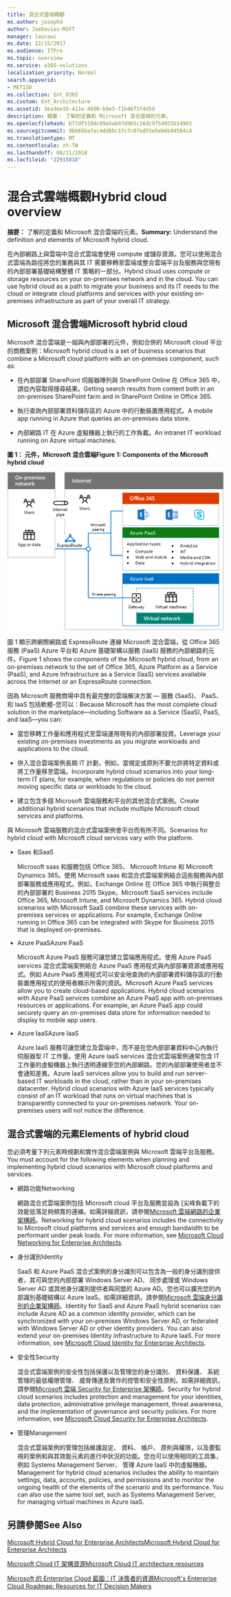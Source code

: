 ```yaml
---
title: 混合式雲端概觀
ms.author: josephd
author: JoeDavies-MSFT
manager: laurawi
ms.date: 12/15/2017
ms.audience: ITPro
ms.topic: overview
ms.service: o365-solutions
localization_priority: Normal
search.appverid:
- MET150
ms.collection: Ent_O365
ms.custom: Ent_Architecture
ms.assetid: 3ea3ee10-411e-4690-b9e5-f1b46f1f4d59
description: 摘要： 了解的定義和 Microsoft 混合雲端的元素。
ms.openlocfilehash: b77df519dc89a5ab97d965c16dc9f54955614903
ms.sourcegitcommit: 9bb65bafec4dd6bc17c7c07ed55e5eb6b94584c4
ms.translationtype: MT
ms.contentlocale: zh-TW
ms.lasthandoff: 08/21/2018
ms.locfileid: "22915818"
---
```

# <a name="hybrid-cloud-overview"></a><span data-ttu-id="83c50-103">混合式雲端概觀</span><span class="sxs-lookup"><span data-stu-id="83c50-103">Hybrid cloud overview</span></span>

 <span data-ttu-id="83c50-104">**摘要：** 了解的定義和 Microsoft 混合雲端的元素。</span><span class="sxs-lookup"><span data-stu-id="83c50-104">**Summary:** Understand the definition and elements of Microsoft hybrid cloud.</span></span>
  
<span data-ttu-id="83c50-p101">在內部網路上與雲端中混合式雲端會使用 compute 或儲存資源。您可以使用混合式雲端為路徑將您的業務與其 IT 需要移轉至雲端或整合雲端平台及服務與您現有的內部部署基礎結構整體 IT 策略的一部分。</span><span class="sxs-lookup"><span data-stu-id="83c50-p101">Hybrid cloud uses compute or storage resources on your on-premises network and in the cloud. You can use hybrid cloud as a path to migrate your business and its IT needs to the cloud or integrate cloud platforms and services with your existing on-premises infrastructure as part of your overall IT strategy.</span></span>
  
## <a name="microsoft-hybrid-cloud"></a><span data-ttu-id="83c50-107">Microsoft 混合雲端</span><span class="sxs-lookup"><span data-stu-id="83c50-107">Microsoft hybrid cloud</span></span>

<span data-ttu-id="83c50-108">Microsoft 混合雲端是一組與內部部署的元件，例如合併的 Microsoft cloud 平台的商務案例：</span><span class="sxs-lookup"><span data-stu-id="83c50-108">Microsoft hybrid cloud is a set of business scenarios that combine a Microsoft cloud platform with an on-premises component, such as:</span></span> 
  
- <span data-ttu-id="83c50-109">在內部部署 SharePoint 伺服器陣列與 SharePoint Online 在 Office 365 中，請從內容取得搜尋結果。</span><span class="sxs-lookup"><span data-stu-id="83c50-109">Getting search results from content both in an on-premises SharePoint farm and in SharePoint Online in Office 365.</span></span>
    
- <span data-ttu-id="83c50-110">執行查詢內部部署資料儲存區的 Azure 中的行動裝置應用程式。</span><span class="sxs-lookup"><span data-stu-id="83c50-110">A mobile app running in Azure that queries an on-premises data store.</span></span>
    
- <span data-ttu-id="83c50-111">內部網路 IT 在 Azure 虛擬機器上執行的工作負載。</span><span class="sxs-lookup"><span data-stu-id="83c50-111">An intranet IT workload running on Azure virtual machines.</span></span>
    
<span data-ttu-id="83c50-112">**圖 1： 元件，Microsoft 混合雲端**</span><span class="sxs-lookup"><span data-stu-id="83c50-112">**Figure 1: Components of the Microsoft hybrid cloud**</span></span>

![Microsoft 混合式雲端的元件](media/Hybrid-Poster/MS-Hybrid-Cloud.png)
  
<span data-ttu-id="83c50-114">圖 1 顯示跨網際網路或 ExpressRoute 連線 Microsoft 混合雲端，從 Office 365 服務 (PaaS) Azure 平台和 Azure 基礎架構以服務 (IaaS) 服務的內部網路的元件。</span><span class="sxs-lookup"><span data-stu-id="83c50-114">Figure 1 shows the components of the Microsoft hybrid cloud, from an on-premises network to the set of Office 365, Azure Platform as a Service (PaaS), and Azure Infrastructure as a Service (IaaS) services available across the Internet or an ExpressRoute connection.</span></span>
  
<span data-ttu-id="83c50-115">因為 Microsoft 服務商場中具有最完整的雲端解決方案 — 服務 (SaaS)、 PaaS、 和 IaaS 包括軟體-您可以：</span><span class="sxs-lookup"><span data-stu-id="83c50-115">Because Microsoft has the most complete cloud solution in the marketplace—including Software as a Service (SaaS), PaaS, and IaaS—you can:</span></span>
  
- <span data-ttu-id="83c50-116">當您移轉工作量和應用程式至雲端運用現有的內部部署投資。</span><span class="sxs-lookup"><span data-stu-id="83c50-116">Leverage your existing on-premises investments as you migrate workloads and applications to the cloud.</span></span>
    
- <span data-ttu-id="83c50-117">併入混合雲端案例長期 IT 計劃，例如，當規定或原則不要允許將特定資料或將工作量移至雲端。</span><span class="sxs-lookup"><span data-stu-id="83c50-117">Incorporate hybrid cloud scenarios into your long-term IT plans, for example, when regulations or policies do not permit moving specific data or workloads to the cloud.</span></span>
    
- <span data-ttu-id="83c50-118">建立包含多個 Microsoft 雲端服務和平台的其他混合式案例。</span><span class="sxs-lookup"><span data-stu-id="83c50-118">Create additional hybrid scenarios that include multiple Microsoft cloud services and platforms.</span></span>
    
<span data-ttu-id="83c50-119">與 Microsoft 雲端服務的混合式雲端案例會平台而有所不同。</span><span class="sxs-lookup"><span data-stu-id="83c50-119">Scenarios for hybrid cloud with Microsoft cloud services vary with the platform.</span></span>
  
- <span data-ttu-id="83c50-120">Saas 和</span><span class="sxs-lookup"><span data-stu-id="83c50-120">SaaS</span></span>
    
    <span data-ttu-id="83c50-p102">Microsoft saas 和服務包括 Office 365、 Microsoft Intune 和 Microsoft Dynamics 365。使用 Microsoft saas 和混合式雲端案例結合這些服務與內部部署服務或應用程式。例如，Exchange Online 在 Office 365 中執行與整合的內部部署的 Business 2015 Skype。</span><span class="sxs-lookup"><span data-stu-id="83c50-p102">Microsoft SaaS services include Office 365, Microsoft Intune, and Microsoft Dynamics 365. Hybrid cloud scenarios with Microsoft SaaS combine these services with on-premises services or applications. For example, Exchange Online running in Office 365 can be integrated with Skype for Business 2015 that is deployed on-premises.</span></span>
    
- <span data-ttu-id="83c50-124">Azure PaaS</span><span class="sxs-lookup"><span data-stu-id="83c50-124">Azure PaaS</span></span>
    
    <span data-ttu-id="83c50-p103">Microsoft Azure PaaS 服務可讓您建立雲端應用程式。使用 Azure PaaS services 混合式雲端案例結合 Azure PaaS 應用程式與內部部署資源或應用程式。例如 Azure PaaS 應用程式可以安全地查詢的內部部署資料儲存區的行動裝置應用程式的使用者顯示所需的資訊。</span><span class="sxs-lookup"><span data-stu-id="83c50-p103">Microsoft Azure PaaS services allow you to create cloud-based applications. Hybrid cloud scenarios with Azure PaaS services combine an Azure PaaS app with on-premises resources or applications. For example, an Azure PaaS app could securely query an on-premises data store for information needed to display to mobile app users.</span></span>
    
- <span data-ttu-id="83c50-128">Azure IaaS</span><span class="sxs-lookup"><span data-stu-id="83c50-128">Azure IaaS</span></span>
    
    <span data-ttu-id="83c50-p104">Azure IaaS 服務可讓您建立及雲端中，而不是在您內部部署資料中心內執行伺服器型 IT 工作量。使用 Azure IaaS services 混合式雲端案例通常包含 IT 工作量的虛擬機器上執行透明連線至您的內部網路。您的內部部署使用者並不會通知差異。</span><span class="sxs-lookup"><span data-stu-id="83c50-p104">Azure IaaS services allow you to build and run server-based IT workloads in the cloud, rather than in your on-premises datacenter. Hybrid cloud scenarios with Azure IaaS services typically consist of an IT workload that runs on virtual machines that is transparently connected to your on-premises network. Your on-premises users will not notice the difference.</span></span>
    
## <a name="elements-of-hybrid-cloud"></a><span data-ttu-id="83c50-132">混合式雲端的元素</span><span class="sxs-lookup"><span data-stu-id="83c50-132">Elements of hybrid cloud</span></span>

<span data-ttu-id="83c50-133">您必須考量下列元素時規劃和實作混合雲端案例與 Microsoft 雲端平台及服務。</span><span class="sxs-lookup"><span data-stu-id="83c50-133">You must account for the following elements when planning and implementing hybrid cloud scenarios with Microsoft cloud platforms and services.</span></span>
  
- <span data-ttu-id="83c50-134">網路功能</span><span class="sxs-lookup"><span data-stu-id="83c50-134">Networking</span></span>
    
    <span data-ttu-id="83c50-p105">網路混合式雲端案例包括 Microsoft cloud 平台及服務並設為 [尖峰負載下的效能低落足夠頻寬的連線。如需詳細資訊，請參閱[Microsoft 雲端網路的企業架構師](microsoft-cloud-networking-for-enterprise-architects.md)。</span><span class="sxs-lookup"><span data-stu-id="83c50-p105">Networking for hybrid cloud scenarios includes the connectivity to Microsoft cloud platforms and services and enough bandwidth to be performant under peak loads. For more information, see [Microsoft Cloud Networking for Enterprise Architects](microsoft-cloud-networking-for-enterprise-architects.md).</span></span>
    
- <span data-ttu-id="83c50-137">身分識別</span><span class="sxs-lookup"><span data-stu-id="83c50-137">Identity</span></span>
    
    <span data-ttu-id="83c50-p106">SaaS 和 Azure PaaS 混合式案例的身分識別可以包含為一般的身分識別提供者，其可與您的內部部署 Windows Server AD、 同步處理或 Windows Server AD 或其他身分識別提供者與同盟的 Azure AD。您也可以擴充您的內部識別基礎結構以 Azure IaaS。如需詳細資訊，請參閱[Microsoft 雲端身分識別的企業架構師](microsoft-cloud-it-architecture-resources.md#identity)。</span><span class="sxs-lookup"><span data-stu-id="83c50-p106">Identity for SaaS and Azure PaaS hybrid scenarios can include Azure AD as a common identity provider, which can be synchronized with your on-premises Windows Server AD, or federated with Windows Server AD or other identity providers. You can also extend your on-premises Identity infrastructure to Azure IaaS. For more information, see [Microsoft Cloud Identity for Enterprise Architects](microsoft-cloud-it-architecture-resources.md#identity).</span></span>
    
- <span data-ttu-id="83c50-141">安全性</span><span class="sxs-lookup"><span data-stu-id="83c50-141">Security</span></span>
    
    <span data-ttu-id="83c50-p107">混合式雲端案例的安全性包括保護以及管理您的身分識別、 資料保護、 系統管理的最低權限管理、 威脅傳達及實作的控管和安全性原則。如需詳細資訊，請參閱[Microsoft 雲端 Security for Enterprise 架構師](https://technet.microsoft.com/library/dn919927.aspx#security)。</span><span class="sxs-lookup"><span data-stu-id="83c50-p107">Security for hybrid cloud scenarios includes protection and management for your identities, data protection, administrative privilege management, threat awareness, and the implementation of governance and security policies. For more information, see [Microsoft Cloud Security for Enterprise Architects](https://technet.microsoft.com/library/dn919927.aspx#security).</span></span>
    
- <span data-ttu-id="83c50-144">管理</span><span class="sxs-lookup"><span data-stu-id="83c50-144">Management</span></span>
    
    <span data-ttu-id="83c50-p108">混合式雲端案例的管理包括維護設定、 資料、 帳戶、 原則與權限，以及要監視的案例和與其效能元素的進行中狀況的功能。您也可以使用相同的工具集，例如 Systems Management Server、 管理 Azure IaaS 中的虛擬機器。</span><span class="sxs-lookup"><span data-stu-id="83c50-p108">Management for hybrid cloud scenarios includes the ability to maintain settings, data, accounts, policies, and permissions and to monitor the ongoing health of the elements of the scenario and its performance. You can also use the same tool set, such as Systems Management Server, for managing virtual machines in Azure IaaS.</span></span>
    
## <a name="see-also"></a><span data-ttu-id="83c50-147">另請參閱</span><span class="sxs-lookup"><span data-stu-id="83c50-147">See Also</span></span>

[<span data-ttu-id="83c50-148">Microsoft Hybrid Cloud for Enterprise Architects</span><span class="sxs-lookup"><span data-stu-id="83c50-148">Microsoft Hybrid Cloud for Enterprise Architects</span></span>](microsoft-hybrid-cloud-for-enterprise-architects.md)
  
[<span data-ttu-id="83c50-149">Microsoft Cloud IT 架構資源</span><span class="sxs-lookup"><span data-stu-id="83c50-149">Microsoft Cloud IT architecture resources</span></span>](microsoft-cloud-it-architecture-resources.md)

[<span data-ttu-id="83c50-150">Microsoft 的 Enterprise Cloud 藍圖：IT 決策者的資源</span><span class="sxs-lookup"><span data-stu-id="83c50-150">Microsoft's Enterprise Cloud Roadmap: Resources for IT Decision Makers</span></span>](https://sway.com/FJ2xsyWtkJc2taRD)
 


